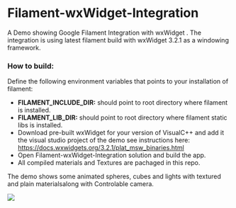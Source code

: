 # Filament-wxWidget-Integration
 A Demo showing Google Filament Integration with wxWidget .
 The integration is using latest filament build with wxWidget 3.2.1 as a windowing framework.
### How to build:
Define the following environment variables that points to your installation of filament:<br/>
- <b>FILAMENT_INCLUDE_DIR:</b> should point to root directory where filament is installed. <br/>
- <b>FILAMENT_LIB_DIR:</b> should point to root directory where filament static libs is installed. <br/>
- Download pre-built wxWidget for your version of VisualC++ and add it the visual studio project of the demo
see instructions here: https://docs.wxwidgets.org/3.2.1/plat_msw_binaries.html  <br/>
- Open Filament-wxWidget-Integration solution and build the app.<br/>
- All compiled materials and Textures are pachaged in this repo.<br/>

The demo shows some animated spheres, cubes and lights with textured and plain materialsalong with Controlable camera.
 
 <img src="https://github.com/mahmoudgalal/Filament-wxWidget-Integration/blob/main/screenshot/Filament-wxWidget%20Integration%20Demo.png"/>
